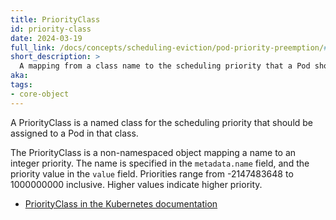 ```yaml
---
title: PriorityClass
id: priority-class
date: 2024-03-19
full_link: /docs/concepts/scheduling-eviction/pod-priority-preemption/#priorityclass
short_description: >
  A mapping from a class name to the scheduling priority that a Pod should have.
aka:
tags:
- core-object
---
```

A PriorityClass is a named class for the scheduling priority that should be assigned to a Pod
in that class.

<!--more-->

The PriorityClass is a non-namespaced object mapping a name to an integer priority. The name is
specified in the `metadata.name` field, and the priority value in the `value` field. Priorities range from
-2147483648 to 1000000000 inclusive. Higher values indicate higher priority.

* [PriorityClass in the Kubernetes documentation](/docs/concepts/scheduling-eviction/pod-priority-preemption/#how-to-use-priority-and-preemption)